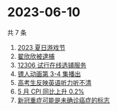 # 2023-06-10

共 7 条

<!-- BEGIN -->
<!-- 最后更新时间 Sat Jun 10 2023 13:06:32 GMT+0800 (China Standard Time) -->

1. [2023 夏日游戏节](https://www.zhihu.com/search?q=2023%20%E5%A4%8F%E6%97%A5%E6%B8%B8%E6%88%8F%E8%8A%82)
1. [翟欣欣被逮捕](https://www.zhihu.com/search?q=%E7%BF%9F%E6%AC%A3%E6%AC%A3%E8%A2%AB%E9%80%AE%E6%8D%95)
1. [12306 试行在线选铺服务](https://www.zhihu.com/search?q=12306%20%E8%AF%95%E8%A1%8C%E5%9C%A8%E7%BA%BF%E9%80%89%E9%93%BA%E6%9C%8D%E5%8A%A1)
1. [镖人动画第 3-4 集播出](https://www.zhihu.com/search?q=%E9%95%96%E4%BA%BA%E5%8A%A8%E7%94%BB%E7%AC%AC%203-4%20%E9%9B%86%E6%92%AD%E5%87%BA)
1. [高考生反映英语听力听不清](https://www.zhihu.com/search?q=%E9%AB%98%E8%80%83%E7%94%9F%E5%8F%8D%E6%98%A0%E8%8B%B1%E8%AF%AD%E5%90%AC%E5%8A%9B%E5%90%AC%E4%B8%8D%E6%B8%85)
1. [5 月 CPI 同比上升 0.2%](https://www.zhihu.com/search?q=5%20%E6%9C%88%20CPI%20%E5%90%8C%E6%AF%94%E4%B8%8A%E5%8D%87%200.2%25)
1. [新冠重症可能是未确诊癌症的标志](https://www.zhihu.com/search?q=%E6%96%B0%E5%86%A0%E9%87%8D%E7%97%87%E5%8F%AF%E8%83%BD%E6%98%AF%E6%9C%AA%E7%A1%AE%E8%AF%8A%E7%99%8C%E7%97%87%E7%9A%84%E6%A0%87%E5%BF%97)

<!-- END -->
